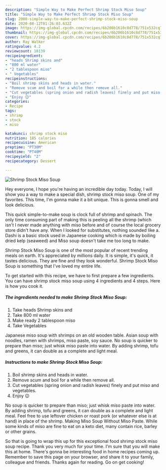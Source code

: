 ```yaml
---
description: "Simple Way to Make Perfect Shrimp Stock Miso Soup"
title: "Simple Way to Make Perfect Shrimp Stock Miso Soup"
slug: 2000-simple-way-to-make-perfect-shrimp-stock-miso-soup
date: 2020-08-12T01:26:03.632Z
image: https://img-global.cpcdn.com/recipes/6b206b1610c8d778/751x532cq70/shrimp-stock-miso-soup-recipe-main-photo.jpg
thumbnail: https://img-global.cpcdn.com/recipes/6b206b1610c8d778/751x532cq70/shrimp-stock-miso-soup-recipe-main-photo.jpg
cover: https://img-global.cpcdn.com/recipes/6b206b1610c8d778/751x532cq70/shrimp-stock-miso-soup-recipe-main-photo.jpg
author: Ray Walker
ratingvalue: 4.2
reviewcount: 10139
recipeingredient:
- "heads Shrimp skins and"
- "800 ml water"
- "2 tablespoon miso"
- " Vegetables"
recipeinstructions:
- "Boil shrimp skins and heads in water."
- "Remove scum and boil for a while then remove all."
- "Cut vegetables (spring onion and radish leaves) finely and put miso and vegetables."
- "Enjoy 😉"
categories:
- Recipe
tags:
- shrimp
- stock
- miso

katakunci: shrimp stock miso 
nutrition: 185 calories
recipecuisine: American
preptime: "PT30M"
cooktime: "PT40M"
recipeyield: "2"
recipecategory: Dessert

---
```



![Shrimp Stock Miso Soup](https://img-global.cpcdn.com/recipes/6b206b1610c8d778/751x532cq70/shrimp-stock-miso-soup-recipe-main-photo.jpg)

Hey everyone, I hope you're having an incredible day today. Today, I will show you a way to make a special dish, shrimp stock miso soup. One of my favorites. This time, I'm gonna make it a bit unique. This is gonna smell and look delicious.

This quick simple-to-make soup is clock full of shrimp and spinach. The only time consuming part of making this is peeling all the shrimp (which isn&#39;t I never made anything with miso before and of course the local grocery store didn&#39;t have any. When I looked for substitutes, nothing sounded like a. Dashi is a basic stock used in Japanese cooking which is made by boiling dried kelp (seaweed) and Miso soup doesn&#39;t take me too long to make.

Shrimp Stock Miso Soup is one of the most popular of recent trending meals on earth. It's appreciated by millions daily. It is simple, it's quick, it tastes delicious. They are fine and they look wonderful. Shrimp Stock Miso Soup is something that I've loved my entire life.


To get started with this recipe, we have to first prepare a few ingredients. You can have shrimp stock miso soup using 4 ingredients and 4 steps. Here is how you cook it.

<!--inarticleads1-->

##### The ingredients needed to make Shrimp Stock Miso Soup:

1. Take heads Shrimp skins and
1. Take 800 ml water
1. Make ready 2 tablespoon miso
1. Take  Vegetables


Japanese miso soup with shrimps on an old wooden table. Asian soup with noodles, ramen with shrimps, miso paste, soy sauce. No soup is quicker to prepare than miso; just whisk miso paste into water. By adding shrimp, tofu and greens, it can double as a complete and light meal. 

<!--inarticleads2-->

##### Instructions to make Shrimp Stock Miso Soup:

1. Boil shrimp skins and heads in water.
1. Remove scum and boil for a while then remove all.
1. Cut vegetables (spring onion and radish leaves) finely and put miso and vegetables.
1. Enjoy 😉


No soup is quicker to prepare than miso; just whisk miso paste into water. By adding shrimp, tofu and greens, it can double as a complete and light meal. Feel free to use leftover chicken or roast pork (or whatever else is at hand) in place of the shrimp. Making Miso Soup Without Miso Paste. While some kinds of miso are fine to eat on a keto diet, many contain rice, barley or other grains. 

So that is going to wrap this up for this exceptional food shrimp stock miso soup recipe. Thank you very much for your time. I'm sure that you will make this at home. There's gonna be interesting food in home recipes coming up. Remember to save this page on your browser, and share it to your family, colleague and friends. Thanks again for reading. Go on get cooking!
